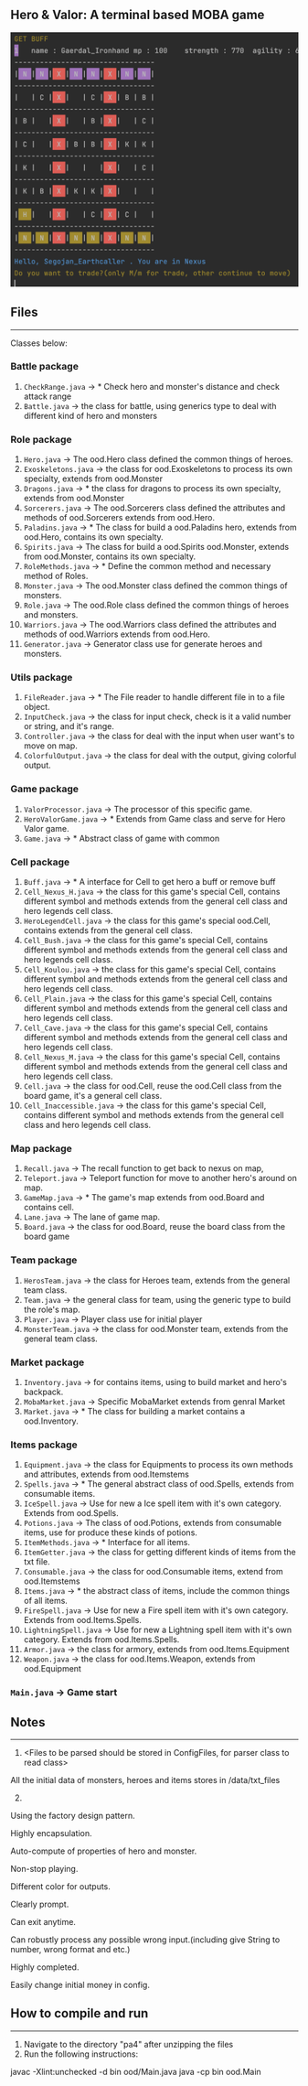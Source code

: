 ## Hero & Valor: A terminal based MOBA game

![image](https://github.com/ZhengxuWangAndy/HerosValor_MobaGame/blob/main/imgs/Screen%20Shot%202022-12-19%20at%2012.22.25%20AM.png)

## Files
---------------------------------------------------------------------------
<A brief description of each file and what it does>

Classes below:

### Battle package
1. `CheckRange.java` -> * Check hero and monster's distance and check attack range
2. `Battle.java` ->  the class for battle, using generics type to deal with different kind of hero and monsters
   
### Role package
1. `Hero.java` ->  The ood.Hero class defined the common things of heroes.
2. `Exoskeletons.java` ->  the class for ood.Exoskeletons to process its own specialty, extends from ood.Monster
3. `Dragons.java` -> * the class for dragons to process its own specialty, extends from ood.Monster
4. `Sorcerers.java` ->  The ood.Sorcerers class defined the attributes and methods of ood.Sorcerers extends from ood.Hero.
5. `Paladins.java` -> * The class for build a ood.Paladins hero, extends from ood.Hero, contains its own specialty.
6. `Spirits.java` ->  The class for build a ood.Spirits ood.Monster, extends from ood.Monster, contains its own specialty.
7. `RoleMethods.java` -> * Define the common method and necessary method of Roles.
8. `Monster.java` ->  The ood.Monster class defined the common things of monsters.
9. `Role.java` ->  The ood.Role class defined the common things of heroes and monsters.
10. `Warriors.java` ->  The ood.Warriors class defined the attributes and methods of ood.Warriors extends from ood.Hero.
11. `Generator.java` ->  Generator class use for generate heroes and monsters.
   
### Utils package
1. `FileReader.java` -> * The File reader to handle different file in to a file object.
2. `InputCheck.java` ->  the class for input check, check is it a valid number or string, and it's range.
3. `Controller.java` ->  the class for deal with the input when user want's to move on map.
4. `ColorfulOutput.java` ->  the class for deal with the output, giving colorful output.
   
### Game package
1. `ValorProcessor.java` ->  The processor of this specific game.
2. `HeroValorGame.java` -> * Extends from Game class and serve for Hero Valor game.
3. `Game.java` -> * Abstract class of game with common
   
### Cell package
1. `Buff.java` -> * A interface for Cell to get hero a buff or remove buff
2. `Cell_Nexus_H.java` ->  the class for this game's special Cell, contains different symbol and methods extends from the general cell class and hero legends cell class.
3. `HeroLegendCell.java` ->  the class for this game's special ood.Cell, contains  extends from the general cell class.
4. `Cell_Bush.java` ->  the class for this game's special Cell, contains different symbol and methods extends from the general cell class and hero legends cell class.
5. `Cell_Koulou.java` ->  the class for this game's special Cell, contains different symbol and methods extends from the general cell class and hero legends cell class.
6. `Cell_Plain.java` ->  the class for this game's special Cell, contains different symbol and methods extends from the general cell class and hero legends cell class.
7. `Cell_Cave.java` ->  the class for this game's special Cell, contains different symbol and methods extends from the general cell class and hero legends cell class.
8. `Cell_Nexus_M.java` ->  the class for this game's special Cell, contains different symbol and methods extends from the general cell class and hero legends cell class.
9. `Cell.java` ->  the class for ood.Cell, reuse the ood.Cell class from the board game, it's a general cell class.
10. `Cell_Inaccessible.java` ->  the class for this game's special Cell, contains different symbol and methods extends from the general cell class and hero legends cell class.
   
### Map package
1. `Recall.java` ->  The recall function to get back to nexus on map,
2. `Teleport.java` ->  Teleport function for move to another hero's around on map.
3. `GameMap.java` -> * The game's map extends from ood.Board and contains cell.
4. `Lane.java` ->  The lane of game map.
5. `Board.java` ->  the class for ood.Board, reuse the board class from the board game
   
### Team package
1. `HerosTeam.java` ->  the class for Heroes team, extends from the general team class.
2. `Team.java` ->  the general class for team, using the generic type to build the role's map.
3. `Player.java` ->  Player class use for initial player
4. `MonsterTeam.java` ->  the class for ood.Monster team, extends from the general team class.
   
### Market package
1. `Inventory.java` ->  for contains items, using to build market and hero's backpack.
2. `MobaMarket.java` ->  Specific MobaMarket extends from genral Market
3. `Market.java` -> * The class for building a market contains a ood.Inventory.
   
### Items package
1. `Equipment.java` ->  the class for Equipments to process its own methods and attributes, extends from ood.Itemstems
2. `Spells.java` -> * The general abstract class of ood.Spells, extends from consumable items.
3. `IceSpell.java` ->  Use for new a Ice spell item with it's own category. Extends from ood.Spells.
4. `Potions.java` ->  The class of ood.Potions, extends from consumable items, use for produce these kinds of potions.
5. `ItemMethods.java` -> * Interface for all items.
6. `ItemGetter.java` ->  the class for getting different kinds of items from the txt file.
7. `Consumable.java` ->  the class for ood.Consumable items, extend from ood.Itemstems
8. `Items.java` -> * the abstract class of items, include the common things of all items.
9. `FireSpell.java` ->  Use for new a Fire spell item with it's own category. Extends from ood.Items.Spells.
10. `LightningSpell.java` ->  Use for new a Lightning spell item with it's own category. Extends from ood.Items.Spells.
11. `Armor.java` ->  the class for armory, extends from ood.Items.Equipment
12. `Weapon.java` ->  the class for ood.Items.Weapon, extends from ood.Equipment
   
### `Main.java` ->  Game start


## Notes
---------------------------------------------------------------------------
1. <Files to be parsed should be stored in ConfigFiles, for parser class to
read class>

All the initial data of monsters, heroes and items stores in /data/txt_files


2. <Notes>

Using the factory design pattern.

Highly encapsulation.

Auto-compute of properties of hero and monster.

Non-stop playing.

Different color for outputs.

Clearly prompt.

Can exit anytime.

Can robustly process any possible wrong input.(including give String to number, wrong format and etc.) 

Highly completed.

Easily change initial money in config.


## How to compile and run
---------------------------------------------------------------------------
1. Navigate to the directory "pa4" after unzipping the files
2. Run the following instructions:
<Example below>
  javac -Xlint:unchecked -d bin ood/Main.java
  java -cp bin ood.Main
